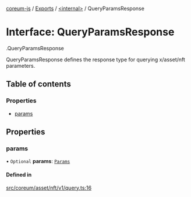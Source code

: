 [coreum-js](../README.md) / [Exports](../modules.md) / [<internal\>](../modules/internal_.md) / QueryParamsResponse

# Interface: QueryParamsResponse

[<internal>](../modules/internal_.md).QueryParamsResponse

QueryParamsResponse defines the response type for querying x/asset/nft parameters.

## Table of contents

### Properties

- [params](internal_.QueryParamsResponse-1.md#params)

## Properties

### params

• `Optional` **params**: [`Params`](../modules/internal_.md#params-2)

#### Defined in

[src/coreum/asset/nft/v1/query.ts:16](https://github.com/PyramydLabs/coreum-js/blob/1b17c7f/src/coreum/asset/nft/v1/query.ts#L16)
